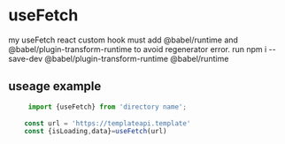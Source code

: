 # useFetch
my useFetch react custom hook
must add @babel/runtime and @babel/plugin-transform-runtime to avoid regenerator error.
run  npm i --save-dev @babel/plugin-transform-runtime @babel/runtime
## useage example
```js
     import {useFetch} from 'directory name';
     
    const url = 'https://templateapi.template'
    const {isLoading,data}=useFetch(url)
```
